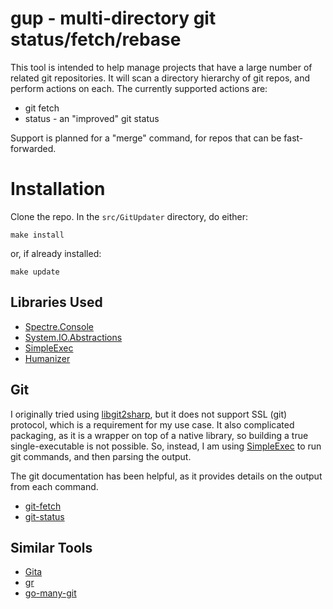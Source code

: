 # gup - multi-directory git status/fetch/rebase

This tool is intended to help manage projects that have a large number of related git repositories.
It will scan a directory hierarchy of git repos, and perform actions on each.
The currently supported actions are:

* git fetch
* status - an "improved" git status

Support is planned for a "merge" command, for repos that can be fast-forwarded.


# Installation

Clone the repo.
In the `src/GitUpdater` directory, do either:

    make install

or, if already installed:

    make update


## Libraries Used

* [Spectre.Console](https://github.com/spectreconsole/spectre.console)
* [System.IO.Abstractions](https://github.com/TestableIO/System.IO.Abstractions)
* [SimpleExec](https://github.com/adamralph/simple-exec)
* [Humanizer](https://github.com/Humanizr/Humanizer)


## Git

I originally tried using [libgit2sharp](https://github.com/libgit2/libgit2sharp), but it does not support SSL (git)
protocol, which is a requirement for my use case. It also complicated packaging, as it is a wrapper on top of a
native library, so building a true single-executable is not possible.  So, instead, I am using
[SimpleExec](https://github.com/adamralph/simple-exec) to run git commands, and then parsing the output.

The git documentation has been helpful, as it provides details on the output from each command.

* [git-fetch](https://git-scm.com/docs/git-fetch)
* [git-status](https://git-scm.com/docs/git-status)


## Similar Tools

* [Gita](https://github.com/nosarthur/gita)
* [gr](https://github.com/mixu/gr)
* [go-many-git](https://github.com/abrochard/go-many-git)
